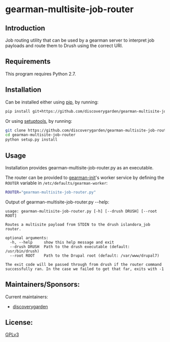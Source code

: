 # gearman-multisite-job-router

## Introduction

Job routing utility that can be used by a gearman server to interpret job payloads and route them to Drush using the correct URI.

## Requirements

This program requires Python 2.7.

## Installation

Can be installed either using [pip](https://pypi.python.org/pypi/pip), by running:

```bash
pip install git+https://github.com/discoverygarden/gearman-multisite-job-router
```

Or using [setuptools](https://pypi.python.org/pypi/setuptools), by running:

```bash
git clone https://github.com/discoverygarden/gearman-multisite-job-router
cd gearman-multisite-job-router
python setup.py install
```

## Usage

Installation provides gearman-multisite-job-router.py as an executable.

The router can be provided to [gearman-init](https://github.com/discoverygarden/gearman-init)'s worker service by defining the `ROUTER` variable in `/etc/defaults/gearman-worker`:

```bash
ROUTER="gearman-multisite-job-router.py"
```

Output of gearman-multisite-job-router.py --help:

```
usage: gearman-multisite-job-router.py [-h] [--drush DRUSH] [--root ROOT]

Routes a multisite payload from STDIN to the drush islandora_job router.

optional arguments:
  -h, --help     show this help message and exit
  --drush DRUSH  Path to the drush executable (default: /usr/bin/drush)
  --root ROOT    Path to the Drupal root (default: /var/www/drupal7)

The exit code will be passed through from drush if the router command
successfully ran. In the case we failed to get that far, exits with -1
```

## Maintainers/Sponsors:

Current maintainers:

* [discoverygarden](https://github.com/discoverygarden)

## License:

[GPLv3](http://www.gnu.org/licenses/gpl-3.0.txt)
